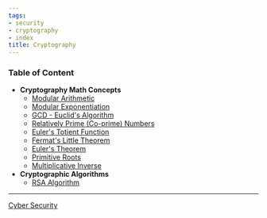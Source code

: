```yaml
---
tags:
- security
- cryptography
- index
title: Cryptography
---
```


### Table of Content

* **Cryptography Math Concepts**
	* [Modular Arithmetic](math-concepts/modular-arithmetic.md)
	* [Modular Exponentiation](math-concepts/modular-exponentiation.md)
	* [GCD - Euclid's Algorithm](math-concepts/gcd-euclids-algorithm.md)
	* [Relatively Prime (Co-prime) Numbers](math-concepts/co-prime-numbers.md)
	* [Euler's Totient Function](math-concepts/eulers-totient-function.md)
	* [Fermat's Little Theorem](math-concepts/fermats-little-theorem.md)
	* [Euler's Theorem](math-concepts/eulers-theorem.md)
	* [Primitive Roots](math-concepts/primitive-roots.md)
	* [Multiplicative Inverse](math-concepts/multiplicative-inverse.md)
* **Cryptographic Algorithms**
	* [RSA Algorithm](algorithm/rsa-algorithm.md)

---

[Cyber Security](../cyber-security.md)